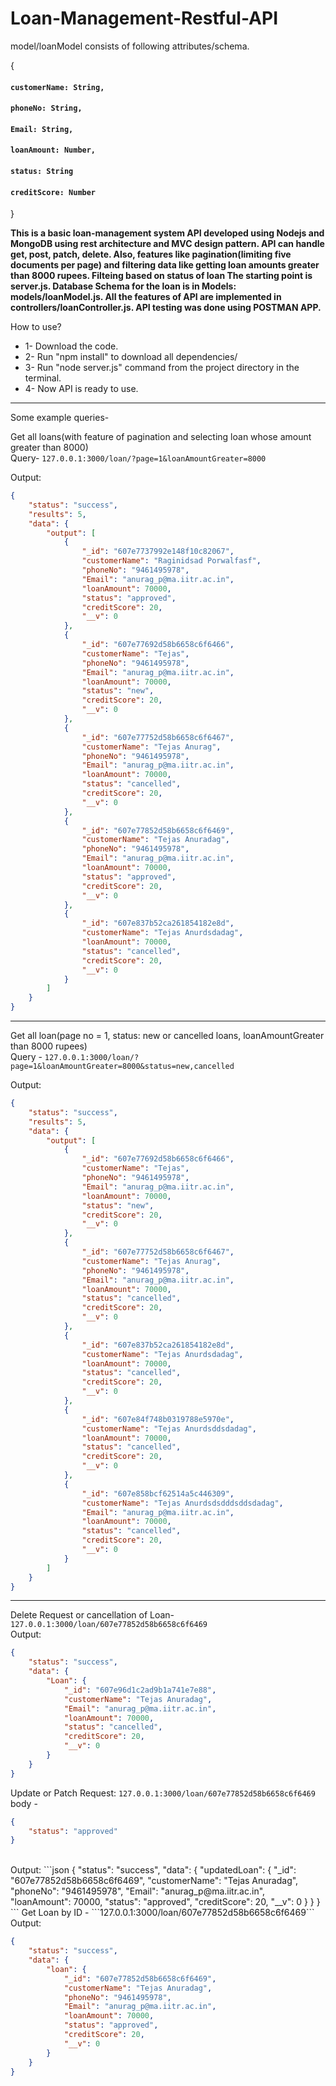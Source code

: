 # Loan-Management-Restful-API
 
model/loanModel consists of following attributes/schema.

{
 #### `customerName: String,`
 #### `phoneNo: String,`
 #### `Email: String,` 
 #### `loanAmount: Number,`
 #### `status: String`  
 #### `creditScore: Number`
}

**This is a basic loan-management system API developed using Nodejs and MongoDB using rest architecture and MVC design pattern. API can handle get, post, patch, delete. Also, features like pagination(limiting five documents per page) and filtering data like getting loan amounts greater than 8000 rupees. Filteing based on status of loan
The starting point is server.js. Database Schema for the loan is in Models: models/loanModel.js. All the features of API are implemented in controllers/loanController.js. API testing was done using POSTMAN APP.**

How to use? <br>
* 1- Download the code.
* 2- Run "npm install" to download all dependencies/
* 3- Run "node server.js" command from the project directory in the terminal.
* 4- Now API is ready to use.
--------------------------------------------------------------------------------------------------------------------------------------------
Some example queries-

Get all loans(with feature of pagination and selecting loan whose amount greater than 8000) <br>
Query- `127.0.0.1:3000/loan/?page=1&loanAmountGreater=8000`

Output:
```json
{
    "status": "success",
    "results": 5,
    "data": {
        "output": [
            {
                "_id": "607e7737992e148f10c82067",
                "customerName": "Raginidsad Porwalfasf",
                "phoneNo": "9461495978",
                "Email": "anurag_p@ma.iitr.ac.in",
                "loanAmount": 70000,
                "status": "approved",
                "creditScore": 20,
                "__v": 0
            },
            {
                "_id": "607e77692d58b6658c6f6466",
                "customerName": "Tejas",
                "phoneNo": "9461495978",
                "Email": "anurag_p@ma.iitr.ac.in",
                "loanAmount": 70000,
                "status": "new",
                "creditScore": 20,
                "__v": 0
            },
            {
                "_id": "607e77752d58b6658c6f6467",
                "customerName": "Tejas Anurag",
                "phoneNo": "9461495978",
                "Email": "anurag_p@ma.iitr.ac.in",
                "loanAmount": 70000,
                "status": "cancelled",
                "creditScore": 20,
                "__v": 0
            },
            {
                "_id": "607e77852d58b6658c6f6469",
                "customerName": "Tejas Anuradag",
                "phoneNo": "9461495978",
                "Email": "anurag_p@ma.iitr.ac.in",
                "loanAmount": 70000,
                "status": "approved",
                "creditScore": 20,
                "__v": 0
            },
            {
                "_id": "607e837b52ca261854182e8d",
                "customerName": "Tejas Anurdsdadag",
                "loanAmount": 70000,
                "status": "cancelled",
                "creditScore": 20,
                "__v": 0
            }
        ]
    }
}
```
----------------------------------------------------------------------------------------------------------------------------------------------
Get all loan(page no = 1, status: new or cancelled loans, loanAmountGreater than 8000 rupees) <br>
Query - ```127.0.0.1:3000/loan/?page=1&loanAmountGreater=8000&status=new,cancelled```

Output:
```json
{
    "status": "success",
    "results": 5,
    "data": {
        "output": [
            {
                "_id": "607e77692d58b6658c6f6466",
                "customerName": "Tejas",
                "phoneNo": "9461495978",
                "Email": "anurag_p@ma.iitr.ac.in",
                "loanAmount": 70000,
                "status": "new",
                "creditScore": 20,
                "__v": 0
            },
            {
                "_id": "607e77752d58b6658c6f6467",
                "customerName": "Tejas Anurag",
                "phoneNo": "9461495978",
                "Email": "anurag_p@ma.iitr.ac.in",
                "loanAmount": 70000,
                "status": "cancelled",
                "creditScore": 20,
                "__v": 0
            },
            {
                "_id": "607e837b52ca261854182e8d",
                "customerName": "Tejas Anurdsdadag",
                "loanAmount": 70000,
                "status": "cancelled",
                "creditScore": 20,
                "__v": 0
            },
            {
                "_id": "607e84f748b0319788e5970e",
                "customerName": "Tejas Anurdsddsdadag",
                "loanAmount": 70000,
                "status": "cancelled",
                "creditScore": 20,
                "__v": 0
            },
            {
                "_id": "607e858bcf62514a5c446309",
                "customerName": "Tejas Anurdsdsdddsddsdadag",
                "Email": "anurag_p@ma.iitr.ac.in",
                "loanAmount": 70000,
                "status": "cancelled",
                "creditScore": 20,
                "__v": 0
            }
        ]
    }
}
```
----------------------------------------------------------------------------------------------------------------------------
Delete Request or cancellation of Loan- ```127.0.0.1:3000/loan/607e77852d58b6658c6f6469```
<br>
Output:
```json
{
    "status": "success",
    "data": {
        "Loan": {
            "_id": "607e96d1c2ad9b1a741e7e88",
            "customerName": "Tejas Anuradag",
            "Email": "anurag_p@ma.iitr.ac.in",
            "loanAmount": 70000,
            "status": "cancelled",
            "creditScore": 20,
            "__v": 0
        }
    }
}
```
Update or Patch Request: ```127.0.0.1:3000/loan/607e77852d58b6658c6f6469```
body - 
```json
{
    "status": "approved"
}
```
<br>
Output:
```json
{
    "status": "success",
    "data": {
        "updatedLoan": {
            "_id": "607e77852d58b6658c6f6469",
            "customerName": "Tejas Anuradag",
            "phoneNo": "9461495978",
            "Email": "anurag_p@ma.iitr.ac.in",
            "loanAmount": 70000,
            "status": "approved",
            "creditScore": 20,
            "__v": 0
        }
    }
}
```
Get Loan by ID - ```127.0.0.1:3000/loan/607e77852d58b6658c6f6469```
<br>
Output:

```json
{
    "status": "success",
    "data": {
        "loan": {
            "_id": "607e77852d58b6658c6f6469",
            "customerName": "Tejas Anuradag",
            "phoneNo": "9461495978",
            "Email": "anurag_p@ma.iitr.ac.in",
            "loanAmount": 70000,
            "status": "approved",
            "creditScore": 20,
            "__v": 0
        }
    }
}
```



